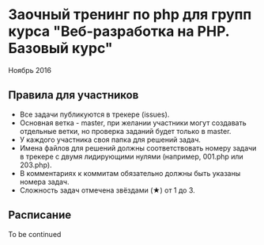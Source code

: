 # Заочный тренинг по php для групп курса "Веб-разработка на PHP. Базовый курс"

Ноябрь 2016

## Правила для участников

- Все задачи публикуются в трекере (issues).
- Основная ветка - master, при желании участники могут создавать отдельные ветки, но проверка заданий будет только в master.
- У каждого участника своя папка для решений задач.
- Имена файлов для решений должны соответствовать номеру задачи в трекере с двумя лидирующими нулями (например, 001.php или 203.php).
- В комментариях к коммитам обязательно должны быть указаны номера задач.
- Сложность задач отмечена звёздами (★) от 1 до 3. 

## Расписание

To be continued
